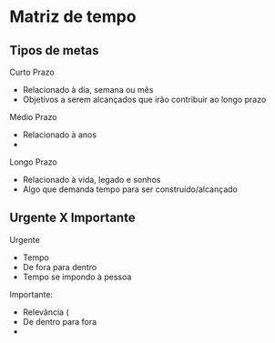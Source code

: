 # Matriz de tempo

## Tipos de metas

Curto Prazo

- Relacionado à dia, semana ou mês
- Objetivos a serem alcançados que irão contribuir ao longo prazo

Médio Prazo

- Relacionado à anos
- 

Longo Prazo

- Relacionado à vida, legado e sonhos
- Algo que demanda tempo para ser construído/alcançado

## Urgente X Importante

Urgente

- Tempo
- De fora para dentro
- Tempo se impondo à pessoa

Importante:

- Relevância (
- De dentro para fora
- 

<!--stackedit_data:
eyJoaXN0b3J5IjpbLTE2ODkwNjAwMDUsNzMwOTk4MTE2XX0=
-->